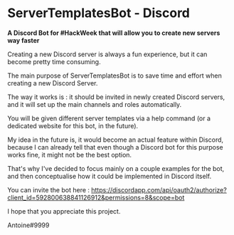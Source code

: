 # ServerTemplatesBot - Discord
**A Discord Bot for #HackWeek that will allow you to create new servers way faster**

Creating a new Discord server is always a fun experience, but it can become pretty time consuming.

The main purpose of ServerTemplatesBot is to save time and effort when creating a new Discord Server.

The way it works is : it should be invited in newly created Discord servers, and it will set up the main channels and roles automatically.

You will be given different server templates via a help command (or a dedicated website for this bot, in the future).

My idea in the future is, it would become an actual feature within Discord, because I can already tell that even though a Discord bot for this purpose works fine, it might not be the best option.

That's why I've decided to focus mainly on a couple examples for the bot, and then conceptualise how it could be implemented in Discord itself.

You can invite the bot here : https://discordapp.com/api/oauth2/authorize?client_id=592800638841126912&permissions=8&scope=bot

I hope that you appreciate this project.

Antoine#9999
